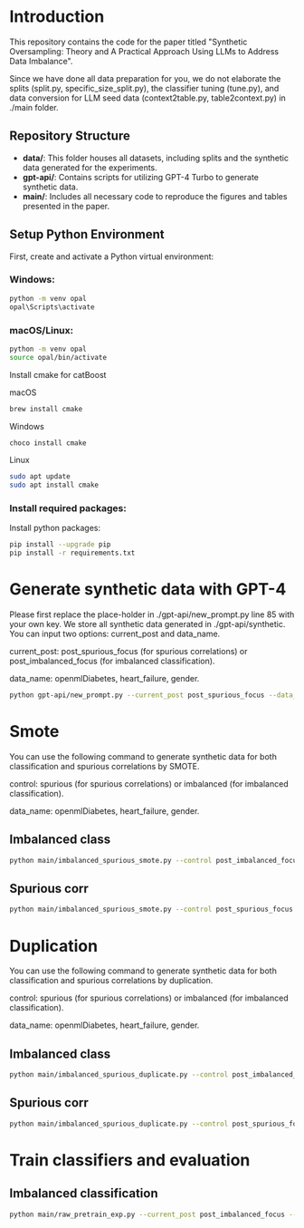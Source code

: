 # Introduction

This repository contains the code for the paper titled "Synthetic Oversampling: Theory and A Practical Approach Using LLMs to Address Data Imbalance".

Since we have done all data preparation for you, we do not elaborate the splits (split.py, specific_size_split.py), the classifier tuning (tune.py), and data conversion for LLM seed data (context2table.py, table2context.py) in ./main folder.


## Repository Structure

- **data/**: This folder houses all datasets, including splits and the synthetic data generated for the experiments.
- **gpt-api/**: Contains scripts for utilizing GPT-4 Turbo to generate synthetic data.
- **main/**: Includes all necessary code to reproduce the figures and tables presented in the paper.



## Setup Python Environment

First, create and activate a Python virtual environment:

### Windows:
```bash
python -m venv opal
opal\Scripts\activate
```

### macOS/Linux:
```bash
python -m venv opal
source opal/bin/activate
```

Install cmake for catBoost

macOS
```bash
brew install cmake
```

Windows
```bash
choco install cmake
```

Linux
```bash
sudo apt update
sudo apt install cmake
```


### Install required packages:

Install python packages:
```bash
pip install --upgrade pip 
pip install -r requirements.txt
```



# Generate synthetic data with GPT-4

Please first replace the place-holder in ./gpt-api/new_prompt.py line 85 with your own key. We store all synthetic data generated in ./gpt-api/synthetic. You can input two options: current_post and data_name.

current_post: post_spurious_focus (for spurious correlations) or post_imbalanced_focus (for imbalanced classification).

data_name: openmlDiabetes, heart_failure, gender.

```bash
python gpt-api/new_prompt.py --current_post post_spurious_focus --data_name gender
```


# Smote

You can use the following command to generate synthetic data for both classification and spurious correlations by SMOTE.

control: spurious (for spurious correlations) or imbalanced (for imbalanced classification).

data_name: openmlDiabetes, heart_failure, gender.

## Imbalanced class
```bash
python main/imbalanced_spurious_smote.py --control post_imbalanced_focus --data_name gender
```

## Spurious corr
```bash
python main/imbalanced_spurious_smote.py --control post_spurious_focus --data_name gender
```


# Duplication

You can use the following command to generate synthetic data for both classification and spurious correlations by duplication.

control: spurious (for spurious correlations) or imbalanced (for imbalanced classification).

data_name: openmlDiabetes, heart_failure, gender.

## Imbalanced class
```bash
python main/imbalanced_spurious_duplicate.py --control post_imbalanced_focus --data_name gender
```

## Spurious corr
```bash
python main/imbalanced_spurious_duplicate.py --control post_spurious_focus --data_name gender
```


# Train classifiers and evaluation

## Imbalanced classification

```bash
python main/raw_pretrain_exp.py --current_post post_imbalanced_focus --data_name gender --classifier logistic
```


